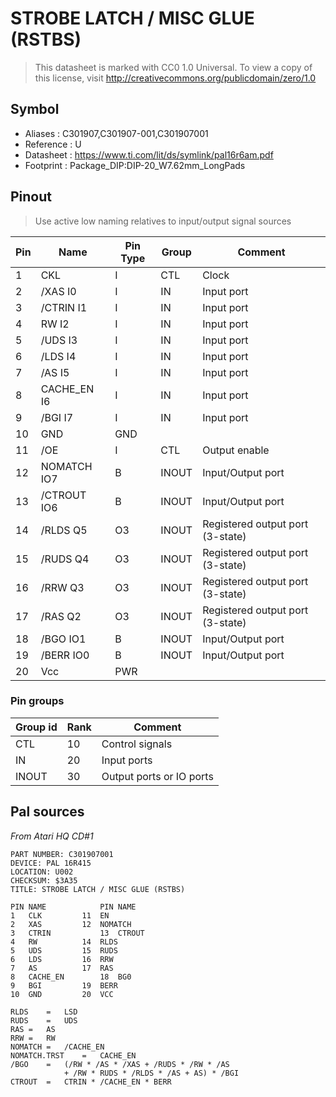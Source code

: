 # STROBE LATCH / MISC GLUE (RSTBS)

> This datasheet is marked with CC0 1.0
> Universal. To view a copy of this license, visit
> http://creativecommons.org/publicdomain/zero/1.0

## Symbol

* Aliases : C301907,C301907-001,C301907001
* Reference : U
* Datasheet : https://www.ti.com/lit/ds/symlink/pal16r6am.pdf
* Footprint : Package_DIP:DIP-20_W7.62mm_LongPads

## Pinout

> Use active low naming relatives to input/output signal sources

|Pin|Name|Pin Type|Group|Comment|
|---|---|---|---|---|
|1|CKL|I|CTL|Clock|
|2|/XAS I0|I|IN|Input port|
|3|/CTRIN I1|I|IN|Input port|
|4|RW I2|I|IN|Input port|
|5|/UDS I3|I|IN|Input port|
|6|/LDS I4|I|IN|Input port|
|7|/AS I5|I|IN|Input port|
|8|CACHE_EN I6|I|IN|Input port|
|9|/BGI I7|I|IN|Input port|
|10|GND|GND|||
|11|/OE|I|CTL|Output enable|
|12|NOMATCH IO7|B|INOUT|Input/Output port|
|13|/CTROUT IO6|B|INOUT|Input/Output port|
|14|/RLDS Q5|O3|INOUT|Registered output port (3-state)|
|15|/RUDS Q4|O3|INOUT|Registered output port (3-state)|
|16|/RRW Q3|O3|INOUT|Registered output port (3-state)|
|17|/RAS Q2|O3|INOUT|Registered output port (3-state)|
|18|/BGO IO1|B|INOUT|Input/Output port|
|19|/BERR IO0|B|INOUT|Input/Output port|
|20|Vcc|PWR|||

### Pin groups

|Group id|Rank|Comment|
|---|---|---|
|CTL|10|Control signals|
|IN|20|Input ports|
|INOUT|30|Output ports or IO ports|

## Pal sources

_From Atari HQ CD#1_


```palasm
PART NUMBER: C301907001
DEVICE: PAL 16R415
LOCATION: U002
CHECKSUM: $3A35
TITLE: STROBE LATCH / MISC GLUE (RSTBS)

PIN	NAME			PIN	NAME
1	CLK			11	EN
2	XAS			12	NOMATCH
3	CTRIN			13	CTROUT
4	RW			14	RLDS
5	UDS			15	RUDS
6	LDS			16	RRW
7	AS			17	RAS
8	CACHE_EN		18	BG0
9	BGI			19	BERR
10	GND			20	VCC

RLDS	=	LSD
RUDS	=	UDS
RAS	=	AS
RRW	=	RW
NOMATCH	=	/CACHE_EN
NOMATCH.TRST	=	CACHE_EN
/BGO	=	(/RW * /AS * /XAS + /RUDS * /RW * /AS
			+ /RW * RUDS * /RLDS * /AS + AS) * /BGI
CTROUT	=	CTRIN * /CACHE_EN * BERR
```
